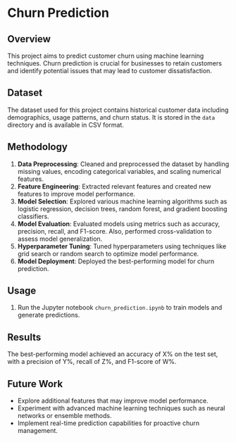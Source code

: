 # Churn Prediction

## Overview
This project aims to predict customer churn using machine learning techniques. Churn prediction is crucial for businesses to retain customers and identify potential issues that may lead to customer dissatisfaction.

## Dataset
The dataset used for this project contains historical customer data including demographics, usage patterns, and churn status. It is stored in the `data` directory and is available in CSV format.

## Methodology
1. **Data Preprocessing**: Cleaned and preprocessed the dataset by handling missing values, encoding categorical variables, and scaling numerical features.
2. **Feature Engineering**: Extracted relevant features and created new features to improve model performance.
3. **Model Selection**: Explored various machine learning algorithms such as logistic regression, decision trees, random forest, and gradient boosting classifiers.
4. **Model Evaluation**: Evaluated models using metrics such as accuracy, precision, recall, and F1-score. Also, performed cross-validation to assess model generalization.
5. **Hyperparameter Tuning**: Tuned hyperparameters using techniques like grid search or random search to optimize model performance.
6. **Model Deployment**: Deployed the best-performing model for churn prediction.

## Usage

1. Run the Jupyter notebook `churn_prediction.ipynb` to train models and generate predictions.

## Results
The best-performing model achieved an accuracy of X% on the test set, with a precision of Y%, recall of Z%, and F1-score of W%.

## Future Work
- Explore additional features that may improve model performance.
- Experiment with advanced machine learning techniques such as neural networks or ensemble methods.
- Implement real-time prediction capabilities for proactive churn management.

